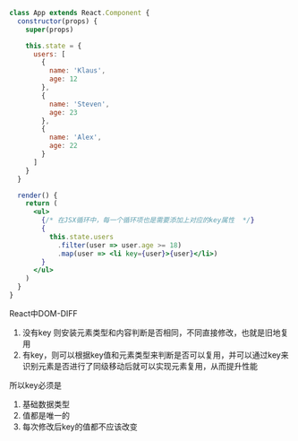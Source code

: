 ```jsx
class App extends React.Component {
  constructor(props) {
    super(props)

    this.state = {
      users: [
        {
          name: 'Klaus',
          age: 12
        },
        {
          name: 'Steven',
          age: 23
        },
        {
          name: 'Alex',
          age: 22
        }
      ]
    }
  }

  render() {
    return (
      <ul>
        {/* 在JSX循环中，每一个循环项也是需要添加上对应的key属性  */}
        {
          this.state.users
            .filter(user => user.age >= 18)
            .map(user => <li key={user}>{user}</li>)
        }
      </ul>
    )
  }
}
```

React中DOM-DIFF

1. 没有key 则安装元素类型和内容判断是否相同，不同直接修改，也就是旧地复用
2. 有key，则可以根据key值和元素类型来判断是否可以复用，并可以通过key来识别元素是否进行了同级移动后就可以实现元素复用，从而提升性能

所以key必须是

1. 基础数据类型
2. 值都是唯一的
3. 每次修改后key的值都不应该改变